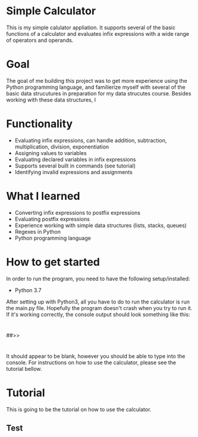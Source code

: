 # Simple Calculator
This is my simple calulator appliation. It supports several of the basic functions of a calculator and evaluates infix expressions with a wide range of operators and operands.

# Goal
The goal of me building this project was to get more experience using the Python programming language, and familierize myself with several of the basic data strucutures in preparation for my data strucutes course. Besides working with these data structures, I 


# Functionality
- Evaluating infix expressions, can handle addition, subtraction, multiplication, division, exponentiation
- Assigning values to variables
- Evaluating declared variables in infix expressions
- Supports several built in commands (see tutorial)
- Identifying invalid expressions and assignments

# What I learned
- Converting infix expressions to postfix expressions
- Evaluating postfix expressions
- Experience working with simple data structures (lists, stacks, queues)
- Regexes in Python
- Python programming language

# How to get started
In order to run the program, you need to have the following setup/installed:

- Python 3.7

After setting up with Python3, all you have to do to run the calculator is run the main.py file. Hopefully the program doesn't crash when you try to run it. If it's working correctly, the console output should look something like this:
#
##>>
#
It should appear to be blank, however you should be able to type into the console. For instructions on how to use the calculator, please see the tutorial bellow.

# Tutorial
This is going to be the tutorial on how to use the calculator.
## Test



